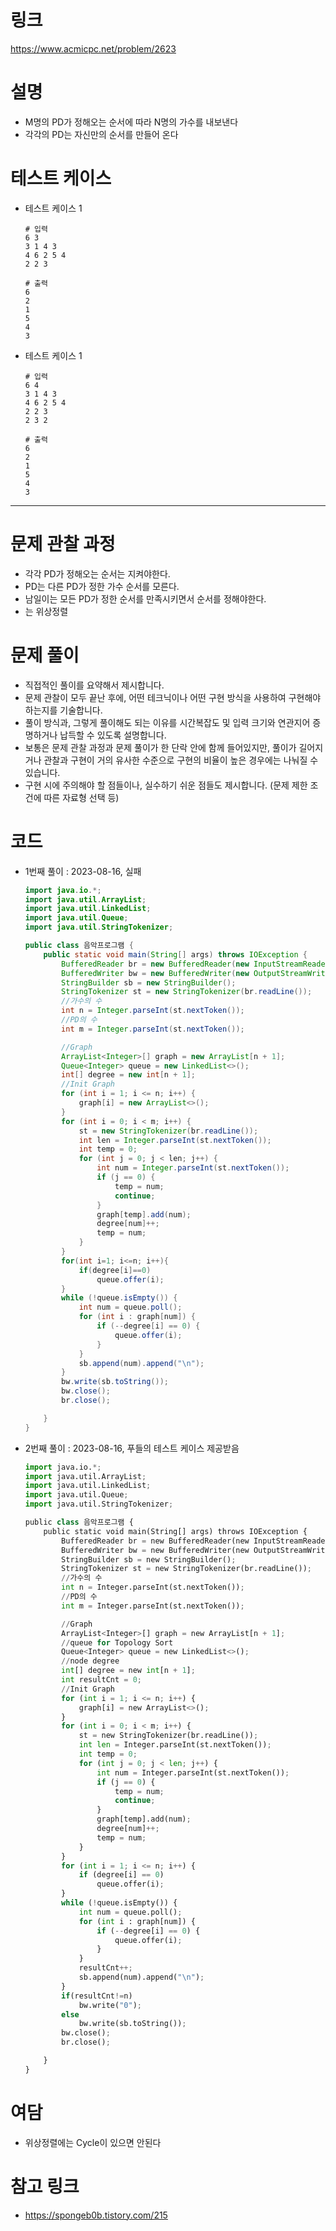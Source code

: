 # 링크

https://www.acmicpc.net/problem/2623

# **설명**

- M명의 PD가 정해오는 순서에 따라 N명의 가수를 내보낸다
- 각각의 PD는 자신만의 순서를 만들어 온다

# 테스트 케이스

- 테스트 케이스 1

    ```
    # 입력
    6 3
    3 1 4 3
    4 6 2 5 4
    2 2 3
    
    # 출력
    6
    2
    1
    5
    4
    3
    ```

- 테스트 케이스 1

    ```
    # 입력
    6 4
    3 1 4 3
    4 6 2 5 4
    2 2 3
    2 3 2
    
    # 출력
    6
    2
    1
    5
    4
    3
    ```


---

# **문제 관찰 과정**

- 각각 PD가 정해오는 순서는 지켜야한다.
- PD는 다른 PD가 정한 가수 순서를 모른다.
- 남일이는 모든 PD가 정한 순서를 만족시키면서 순서를 정해야한다.
- 는 위상정렬

# **문제 풀이**

- 직접적인 풀이를 요약해서 제시합니다.
- 문제 관찰이 모두 끝난 후에, 어떤 테크닉이나 어떤 구현 방식을 사용하여 구현해야 하는지를 기술합니다.
- 풀이 방식과, 그렇게 풀이해도 되는 이유를 시간복잡도 및 입력 크기와 연관지어 증명하거나 납득할 수 있도록 설명합니다.
- 보통은 문제 관찰 과정과 문제 풀이가 한 단락 안에 함께 들어있지만, 풀이가 길어지거나 관찰과 구현이 거의 유사한 수준으로 구현의 비율이 높은 경우에는 나눠질 수 있습니다.
- 구현 시에 주의해야 할 점들이나, 실수하기 쉬운 점들도 제시합니다. (문제 제한 조건에 따른 자료형 선택 등)

# **코드**

- 1번째 풀이 : 2023-08-16, 실패

    ```java
    import java.io.*;
    import java.util.ArrayList;
    import java.util.LinkedList;
    import java.util.Queue;
    import java.util.StringTokenizer;
    
    public class 음악프로그램 {
        public static void main(String[] args) throws IOException {
            BufferedReader br = new BufferedReader(new InputStreamReader(System.in));
            BufferedWriter bw = new BufferedWriter(new OutputStreamWriter(System.out));
            StringBuilder sb = new StringBuilder();
            StringTokenizer st = new StringTokenizer(br.readLine());
            //가수의 수
            int n = Integer.parseInt(st.nextToken());
            //PD의 수
            int m = Integer.parseInt(st.nextToken());
    
            //Graph
            ArrayList<Integer>[] graph = new ArrayList[n + 1];
            Queue<Integer> queue = new LinkedList<>();
            int[] degree = new int[n + 1];
            //Init Graph
            for (int i = 1; i <= n; i++) {
                graph[i] = new ArrayList<>();
            }
            for (int i = 0; i < m; i++) {
                st = new StringTokenizer(br.readLine());
                int len = Integer.parseInt(st.nextToken());
                int temp = 0;
                for (int j = 0; j < len; j++) {
                    int num = Integer.parseInt(st.nextToken());
                    if (j == 0) {
                        temp = num;
                        continue;
                    }
                    graph[temp].add(num);
                    degree[num]++;
                    temp = num;
                }
            }
            for(int i=1; i<=n; i++){
                if(degree[i]==0)
                    queue.offer(i);
            }
            while (!queue.isEmpty()) {
                int num = queue.poll();
                for (int i : graph[num]) {
                    if (--degree[i] == 0) {
                        queue.offer(i);
                    }
                }
                sb.append(num).append("\n");
            }
            bw.write(sb.toString());
            bw.close();
            br.close();
    
        }
    }
    ```

- 2번째 풀이 : 2023-08-16, 푸들의 테스트 케이스 제공받음

    ```python
    import java.io.*;
    import java.util.ArrayList;
    import java.util.LinkedList;
    import java.util.Queue;
    import java.util.StringTokenizer;
    
    public class 음악프로그램 {
        public static void main(String[] args) throws IOException {
            BufferedReader br = new BufferedReader(new InputStreamReader(System.in));
            BufferedWriter bw = new BufferedWriter(new OutputStreamWriter(System.out));
            StringBuilder sb = new StringBuilder();
            StringTokenizer st = new StringTokenizer(br.readLine());
            //가수의 수
            int n = Integer.parseInt(st.nextToken());
            //PD의 수
            int m = Integer.parseInt(st.nextToken());
    
            //Graph
            ArrayList<Integer>[] graph = new ArrayList[n + 1];
            //queue for Topology Sort
            Queue<Integer> queue = new LinkedList<>();
            //node degree
            int[] degree = new int[n + 1];
            int resultCnt = 0;
            //Init Graph
            for (int i = 1; i <= n; i++) {
                graph[i] = new ArrayList<>();
            }
            for (int i = 0; i < m; i++) {
                st = new StringTokenizer(br.readLine());
                int len = Integer.parseInt(st.nextToken());
                int temp = 0;
                for (int j = 0; j < len; j++) {
                    int num = Integer.parseInt(st.nextToken());
                    if (j == 0) {
                        temp = num;
                        continue;
                    }
                    graph[temp].add(num);
                    degree[num]++;
                    temp = num;
                }
            }
            for (int i = 1; i <= n; i++) {
                if (degree[i] == 0)
                    queue.offer(i);
            }
            while (!queue.isEmpty()) {
                int num = queue.poll();
                for (int i : graph[num]) {
                    if (--degree[i] == 0) {
                        queue.offer(i);
                    }
                }
                resultCnt++;
                sb.append(num).append("\n");
            }
            if(resultCnt!=n)
                bw.write("0");
            else
                bw.write(sb.toString());
            bw.close();
            br.close();
    
        }
    }
    ```


# **여담**

- 위상정렬에는 Cycle이 있으면 안된다

# 참고 링크

- https://spongeb0b.tistory.com/215